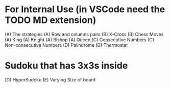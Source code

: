 # For Internal Use (in VSCode need the TODO MD extension)
(A) The strategies 
    (A) Row and columns pairs
(B) X-Cross
(B) Chess Moves
    (A) King
    (A) Knight
    (A) Bishop
    (A) Queen
(C) Consecutive Numbers
(C) Non-consecutive Numbers
(D) Palindrome
(D) Thermostat
# Sudoku that has 3x3s inside
(D) HyperSudoku 
(E) Varying Size of board